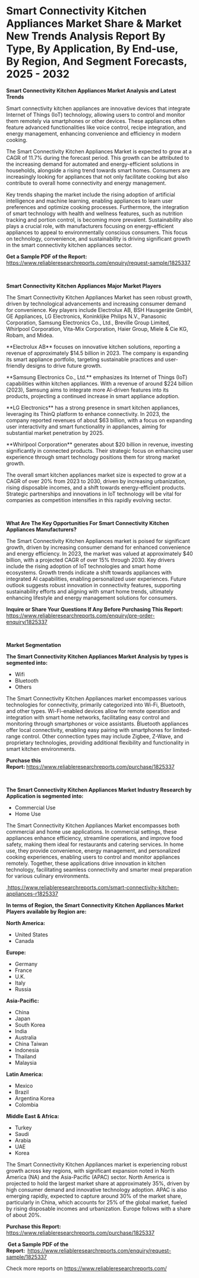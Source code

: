 <p><h1>Smart Connectivity Kitchen Appliances Market Share & Market New Trends Analysis Report By Type, By Application, By End-use, By Region, And Segment Forecasts, 2025 - 2032</h1></p><p><strong>Smart Connectivity Kitchen Appliances Market Analysis and Latest Trends</strong></p>
<p><p>Smart connectivity kitchen appliances are innovative devices that integrate Internet of Things (IoT) technology, allowing users to control and monitor them remotely via smartphones or other devices. These appliances often feature advanced functionalities like voice control, recipe integration, and energy management, enhancing convenience and efficiency in modern cooking.</p><p>The Smart Connectivity Kitchen Appliances Market is expected to grow at a CAGR of 11.7% during the forecast period. This growth can be attributed to the increasing demand for automated and energy-efficient solutions in households, alongside a rising trend towards smart homes. Consumers are increasingly looking for appliances that not only facilitate cooking but also contribute to overall home connectivity and energy management.</p><p>Key trends shaping the market include the rising adoption of artificial intelligence and machine learning, enabling appliances to learn user preferences and optimize cooking processes. Furthermore, the integration of smart technology with health and wellness features, such as nutrition tracking and portion control, is becoming more prevalent. Sustainability also plays a crucial role, with manufacturers focusing on energy-efficient appliances to appeal to environmentally conscious consumers. This focus on technology, convenience, and sustainability is driving significant growth in the smart connectivity kitchen appliances sector.</p></p>
<p><strong>Get a Sample PDF of the Report:&nbsp;</strong> <a href="https://www.reliableresearchreports.com/enquiry/request-sample/1825337?utm_campaign=3383&utm_medium=2&utm_source=Github&utm_content=ia&utm_term=12042025&utm_id=smart-connectivity-kitchen-appliances">https://www.reliableresearchreports.com/enquiry/request-sample/1825337</a></p>
<p>&nbsp;</p>
<p><strong>Smart Connectivity Kitchen Appliances Major Market Players</strong></p>
<p><p>The Smart Connectivity Kitchen Appliances Market has seen robust growth, driven by technological advancements and increasing consumer demand for convenience. Key players include Electrolux AB, BSH Hausgeräte GmbH, GE Appliances, LG Electronics, Koninklijke Philips N.V., Panasonic Corporation, Samsung Electronics Co., Ltd., Breville Group Limited, Whirlpool Corporation, Vita-Mix Corporation, Haier Group, Miele & Cie KG, Robam, and Midea.</p><p>**Electrolux AB** focuses on innovative kitchen solutions, reporting a revenue of approximately $14.5 billion in 2023. The company is expanding its smart appliance portfolio, targeting sustainable practices and user-friendly designs to drive future growth.</p><p>**Samsung Electronics Co., Ltd.** emphasizes its Internet of Things (IoT) capabilities within kitchen appliances. With a revenue of around $224 billion (2023), Samsung aims to integrate more AI-driven features into its products, projecting a continued increase in smart appliance adoption.</p><p>**LG Electronics** has a strong presence in smart kitchen appliances, leveraging its ThinQ platform to enhance connectivity. In 2023, the company reported revenues of about $63 billion, with a focus on expanding user interactivity and smart functionality in appliances, aiming for substantial market penetration by 2025.</p><p>**Whirlpool Corporation** generates about $20 billion in revenue, investing significantly in connected products. Their strategic focus on enhancing user experience through smart technology positions them for strong market growth.</p><p>The overall smart kitchen appliances market size is expected to grow at a CAGR of over 20% from 2023 to 2030, driven by increasing urbanization, rising disposable incomes, and a shift towards energy-efficient products. Strategic partnerships and innovations in IoT technology will be vital for companies as competition intensifies in this rapidly evolving sector.</p></p>
<p>&nbsp;</p>
<p><strong>What Are The Key Opportunities For Smart Connectivity Kitchen Appliances Manufacturers?</strong></p>
<p><p>The Smart Connectivity Kitchen Appliances market is poised for significant growth, driven by increasing consumer demand for enhanced convenience and energy efficiency. In 2023, the market was valued at approximately $40 billion, with a projected CAGR of over 15% through 2030. Key drivers include the rising adoption of IoT technologies and smart home ecosystems. Growth trends indicate a shift towards appliances with integrated AI capabilities, enabling personalized user experiences. Future outlook suggests robust innovation in connectivity features, supporting sustainability efforts and aligning with smart home trends, ultimately enhancing lifestyle and energy management solutions for consumers.</p></p>
<p><strong>Inquire or Share Your Questions If Any Before Purchasing This Report:</strong> <a href="https://www.reliableresearchreports.com/enquiry/pre-order-enquiry/1825337?utm_campaign=3383&utm_medium=2&utm_source=Github&utm_content=ia&utm_term=12042025&utm_id=smart-connectivity-kitchen-appliances">https://www.reliableresearchreports.com/enquiry/pre-order-enquiry/1825337</a></p>
<p>&nbsp;</p>
<p><strong>Market Segmentation</strong></p>
<p><strong>The Smart Connectivity Kitchen Appliances Market Analysis by types is segmented into:</strong></p>
<p><ul><li>Wifi</li><li>Bluetooth</li><li>Others</li></ul></p>
<p><p>The Smart Connectivity Kitchen Appliances market encompasses various technologies for connectivity, primarily categorized into Wi-Fi, Bluetooth, and other types. Wi-Fi-enabled devices allow for remote operation and integration with smart home networks, facilitating easy control and monitoring through smartphones or voice assistants. Bluetooth appliances offer local connectivity, enabling easy pairing with smartphones for limited-range control. Other connection types may include Zigbee, Z-Wave, and proprietary technologies, providing additional flexibility and functionality in smart kitchen environments.</p></p>
<p><strong>Purchase this Report:&nbsp;</strong><a href="https://www.reliableresearchreports.com/purchase/1825337?utm_campaign=3383&utm_medium=2&utm_source=Github&utm_content=ia&utm_term=12042025&utm_id=smart-connectivity-kitchen-appliances">https://www.reliableresearchreports.com/purchase/1825337</a></p>
<p>&nbsp;</p>
<p><strong>The Smart Connectivity Kitchen Appliances Market Industry Research by Application is segmented into:</strong></p>
<p><ul><li>Commercial Use</li><li>Home Use</li></ul></p>
<p><p>The Smart Connectivity Kitchen Appliances Market encompasses both commercial and home use applications. In commercial settings, these appliances enhance efficiency, streamline operations, and improve food safety, making them ideal for restaurants and catering services. In home use, they provide convenience, energy management, and personalized cooking experiences, enabling users to control and monitor appliances remotely. Together, these applications drive innovation in kitchen technology, facilitating seamless connectivity and smarter meal preparation for various culinary environments.</p></p>
<p><a href="https://www.reliableresearchreports.com/smart-connectivity-kitchen-appliances-r1825337?utm_campaign=3383&utm_medium=2&utm_source=Github&utm_content=ia&utm_term=12042025&utm_id=smart-connectivity-kitchen-appliances">&nbsp;https://www.reliableresearchreports.com/smart-connectivity-kitchen-appliances-r1825337</a></p>
<p><strong>In terms of Region, the Smart Connectivity Kitchen Appliances Market Players available by Region are:</strong></p>
<p>
    <p> <strong> North America: </strong>
        <ul>
            <li>United States</li>
            <li>Canada</li>
        </ul>
        </p> 
    <p> <strong> Europe: </strong>
        <ul>
            <li>Germany</li>
            <li>France</li>
            <li>U.K.</li>
            <li>Italy</li>
            <li>Russia</li>
        </ul>
        </p> 
    <p> <strong> Asia-Pacific: </strong>
        <ul>
            <li>China</li>
            <li>Japan</li>
            <li>South Korea</li>
            <li>India</li>
            <li>Australia</li>
            <li>China Taiwan</li>
            <li>Indonesia</li>
            <li>Thailand</li>
            <li>Malaysia</li>
        </ul>
        </p> 
    <p> <strong> Latin America: </strong>
        <ul>
            <li>Mexico</li>
            <li>Brazil</li>
            <li>Argentina Korea</li>
            <li>Colombia</li>
        </ul>
        </p> 
    <p> <strong> Middle East & Africa: </strong>
        <ul>
            <li>Turkey</li>
            <li>Saudi</li>
            <li>Arabia</li>
            <li>UAE</li>
            <li>Korea</li>
        </ul>
    </p>
    </p>
<p><p>The Smart Connectivity Kitchen Appliances market is experiencing robust growth across key regions, with significant expansion noted in North America (NA) and the Asia-Pacific (APAC) sector. North America is projected to hold the largest market share at approximately 35%, driven by high consumer demand and innovative technology adoption. APAC is also emerging rapidly, expected to capture around 30% of the market share, particularly in China, which accounts for 25% of the global market, fueled by rising disposable incomes and urbanization. Europe follows with a share of about 20%.</p></p>
<p><strong>Purchase this Report: </strong><a href="https://www.reliableresearchreports.com/purchase/1825337?utm_campaign=3383&utm_medium=2&utm_source=Github&utm_content=ia&utm_term=12042025&utm_id=smart-connectivity-kitchen-appliances">https://www.reliableresearchreports.com/purchase/1825337</a></p>
<p>&nbsp;<strong>Get a Sample PDF of the Report:&nbsp;&nbsp;</strong><a href="https://www.reliableresearchreports.com/enquiry/request-sample/1825337?utm_campaign=3383&utm_medium=2&utm_source=Github&utm_content=ia&utm_term=12042025&utm_id=smart-connectivity-kitchen-appliances">https://www.reliableresearchreports.com/enquiry/request-sample/1825337</a></p>
<p><strong></strong></p>
<p>Check more reports on <a href="https://www.reliableresearchreports.com/?utm_campaign=3383&utm_medium=2&utm_source=Github&utm_content=ia&utm_term=12042025&utm_id=smart-connectivity-kitchen-appliances">https://www.reliableresearchreports.com/</a></p>